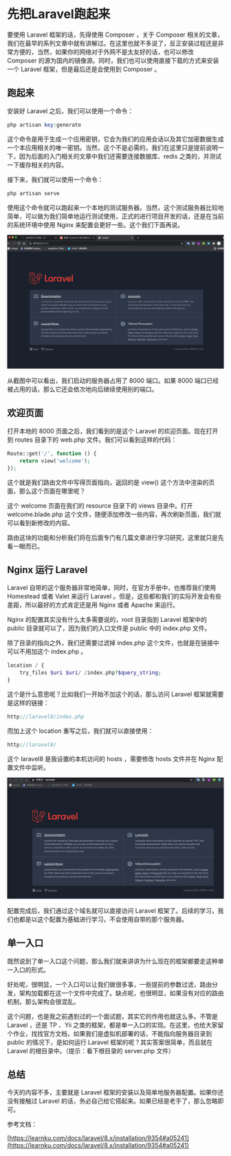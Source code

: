 # 先把Laravel跑起来

要使用 Laravel 框架的话，先得使用 Composer ，关于 Composer 相关的文章，我们在最早的系列文章中就有讲解过。在这里也就不多说了，反正安装过程还是非常方便的，当然，如果你的网络对于外网不是太友好的话，也可以修改 Composer 的源为国内的镜像源。同时，我们也可以使用直接下载的方式来安装一个 Laravel 框架，但是最后还是会使用到 Composer 。

## 跑起来

安装好 Laravel 之后，我们可以使用一个命令：

```php
php artisan key:generate
```

这个命令是用于生成一个应用密钥，它会为我们的应用会话以及其它加密数据生成一个本应用相关的唯一密钥。当然，这个不是必需的，我们在这里只是提前说明一下，因为后面的入门相关的文章中我们还需要连接数据库、redis 之类的，并测试一下缓存相关的内容。

接下来，我们就可以使用一个命令：

```php
php artisan serve
```

使用这个命令就可以跑起来一个本地的测试服务器。当然，这个测试服务器比较地简单，可以做为我们简单地运行测试使用，正式的进行项目开发的话，还是在当前的系统环境中使用 Nginx 来配置会更好一些。这个我们下面再说。

![./img/21.png](./img/21.png)

从截图中可以看出，我们启动的服务器占用了 8000 端口。如果 8000 端口已经被占用的话，那么它还会依次地向后继续使用别的端口。

## 欢迎页面

打开本地的 8000 页面之后，我们看到的是这个 Laravel 的欢迎页面。现在打开到 routes 目录下的 web.php 文件。我们可以看到这样的代码：

```php
Route::get('/', function () {
    return view('welcome');
});
```

这个就是我们路由文件中写得页面指向，返回的是 view() 这个方法中渲染的页面，那么这个页面在哪里呢？

这个 welcome 页面在我们的 resource 目录下的 views 目录中。打开 welcome.blade.php 这个文件，随便添加修改一些内容，再次刷新页面，我们就可以看到新修改的内容。

路由这块的功能和分析我们将在后面专门有几篇文章进行学习研究，这里就只是先看一眼而已。

## Nginx 运行 Laravel

Laravel 自带的这个服务器非常地简单，同时，在官方手册中，也推荐我们使用 Homestead 或者 Valet 来运行 Laravel 。但是，这些都和我们的实际开发会有些差距，所以最好的方式肯定还是用 Nginx 或者 Apache 来运行。

Nginx 的配置其实没有什么太多需要说的，root 目录指到 Laravel 框架中的 public 目录就可以了，因为我们的入口文件是 public 中的 index.php 文件。

除了目录的指向之外，我们还需要过滤掉 index.php 这个文件，也就是在链接中可以不用加这个 index.php 。

```php
location / {
    try_files $uri $uri/ /index.php?$query_string;
}
```

这个是什么意思呢？比如我们一开始不加这个的话，那么访问 Laravel 框架就需要是这样的链接：

```php
http://laravel8/index.php
```

而加上这个 location 重写之后，我们就可以直接使用：

```php
http://laravel8/
```

这个 laravel8 是我设置的本机访问的 hosts ，需要修改 hosts 文件并在 Nginx 配置文件中监听。

![./img/22.png](./img/22.png)

配置完成后，我们通过这个域名就可以直接访问 Laravel 框架了。后续的学习，我们也都是以这个配置为基础进行学习，不会使用自带的那个服务器。

## 单一入口

既然说到了单一入口这个问题，那么我们就来讲讲为什么现在的框架都要走这种单一入口的形式。

好处呢，很明显，一个入口可以让我们做很多事，一些提前的参数过滤，路由分发，架构加载都在这一个文件中完成了。缺点呢，也很明显，如果没有对应的路由机制，那么架构会很混乱。

这个问题，也是我之前遇到过的一个面试题，其实它的作用也就这么多。不管是 Laravel ，还是 TP 、Yii 之类的框架，都是单一入口的实现。在这里，也给大家留个作业，找找官方文档，如果我们是虚拟机部署的话，不能指向服务器目录到 public 的情况下，是如何运行 Laravel 框架的呢？其实答案很简单，而且就在 Laravel 的根目录中。（提示：看下根目录的 server.php 文件）

## 总结

今天的内容不多，主要就是 Laravel 框架的安装以及简单地服务器配置。如果你还没有接触过 Laravel 的话，务必自己给它搭起来。如果已经是老手了，那么忽略即可。

参考文档：

[https://learnku.com/docs/laravel/8.x/installation/9354#a05241](https://learnku.com/docs/laravel/8.x/installation/9354#a05241)